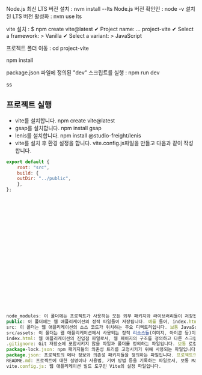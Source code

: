 
Node.js 최신 LTS 버전 설치 : nvm install --lts
Node.js 버전 확인인 : node -v
설치된 LTS 버전 활성화 : nvm use lts


vite 설치 : $ npm create vite@latest
    ✔ Project name: … project-vite
    ✔ Select a framework: > Vanilla
    ✔ Select a variant: > JavaScript

프로젝트 폴더 이동 : cd project-vite

npm install

package.json 파일에 정의된 "dev" 스크립트를 실행 : npm run dev


ss

## 프로젝트 실행
- vite를 설치합니다. npm create vite@latest
- gsap를 설치합니다. npm install gsap
- lenis를 설치합니다. npm install @studio-freight/lenis
- vite를 설치 후 환경 설정을 합니다. vite.config.js파일을 만들고 다음과 같이 작성합니다.
```javascript
export default {
    root: "src",
    build: {
    outDir: "../public",
    },
};























node_modules: 이 폴더에는 프로젝트가 사용하는 모든 외부 패키지와 라이브러리들이 저장됩니다. 프로젝트의 의존성을 관리하는데 사용됩니다. 이 폴더는 보통 개발자가 직접 수정하지 않으며, npm이나 yarn과 같은 패키지 매니저가 해당 패키지들을 자동으로 설치 및 관리합니다.
public: 이 폴더에는 웹 애플리케이션의 정적 파일들이 저장됩니다. 예를 들어, index.html 파일과 같은 웹 애플리케이션의 진입점 파일이나 이미지, 폰트 등의 정적 파일이 위치할 수 있습니다.
src: 이 폴더는 웹 애플리케이션의 소스 코드가 위치하는 주요 디렉토리입니다. 보통 JavaScript, CSS, 그리고 프론트엔드 프레임워크(Vue.js, React 등)의 컴포넌트들이 이곳에 들어갑니다.
src/assets: 이 폴더는 웹 애플리케이션에서 사용되는 정적 리소스들(이미지, 아이콘 등)이 저장되는 곳입니다.
index.html: 웹 애플리케이션의 진입점 파일로서, 웹 페이지의 구조를 정의하고 다른 스크립트 및 스타일시트 파일들을 로드하는 역할을 합니다.
.gitignore: Git 저장소에 포함시키지 않을 파일과 폴더를 정의하는 파일입니다. 보통 로컬 개발 환경에서 생성되는 캐시 파일이나 빌드된 파일들을 제외하고 Git으로 관리하는 파일들을 지정합니다.
package-lock.json: npm 패키지들의 의존성 트리를 고정시키기 위해 사용되는 파일입니다. 이 파일은 개발자가 프로젝트를 배포할 때, 일관된 의존성을 보장하고 다른 환경에서도 동일한 의존성을 설치할 수 있게 도와줍니다.
package.json: 프로젝트의 메타 정보와 의존성 패키지들을 정의하는 파일입니다. 프로젝트의 이름, 버전, 작성자 정보, 스크립트 등이 포함됩니다. 또한, 프로젝트가 의존하는 패키지들과 해당 패키지들의 버전 정보도 여기에 기록됩니다.
README.md: 프로젝트에 대한 설명이나 사용법, 기여 방법 등을 기록하는 파일로서, 보통 Markdown 형식으로 작성됩니다.
vite.config.js: 웹 애플리케이션 빌드 도구인 Vite의 설정 파일입니다.
